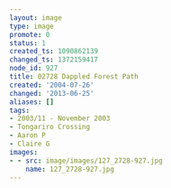 ```yaml
---
layout: image
type: image
promote: 0
status: 1
created_ts: 1090862139
changed_ts: 1372159417
node_id: 927
title: 02728 Dappled Forest Path
created: '2004-07-26'
changed: '2013-06-25'
aliases: []
tags:
- 2003/11 - November 2003
- Tongariro Crossing
- Aaron P
- Claire G
images:
- - src: image/images/127_2728-927.jpg
    name: 127_2728-927.jpg
---
```


